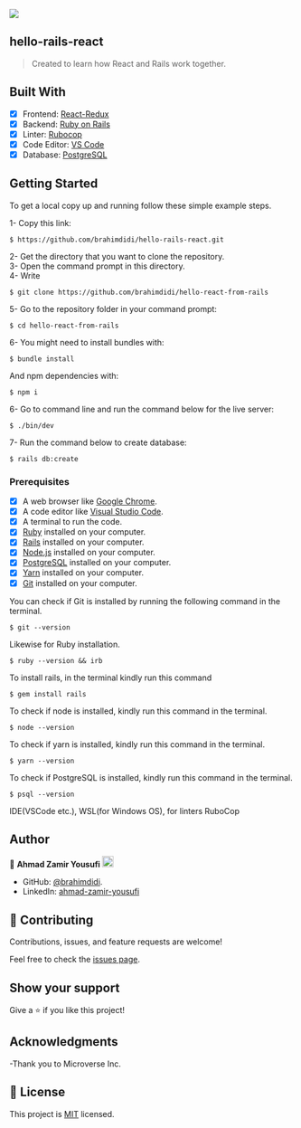 ![](https://img.shields.io/badge/Microverse-blueviolet)

## hello-rails-react

> Created to learn how React and Rails work together.

## Built With

- [x] Frontend: [React-Redux](https://react-redux.js.org/)
- [x] Backend: [Ruby on Rails](https://rubyonrails.org/)
- [x] Linter: [Rubocop](https://rubocop.org/)
- [x] Code Editor: [VS Code](https://code.visualstudio.com/)
- [x] Database: [PostgreSQL](https://www.postgresql.org/)

## Getting Started

To get a local copy up and running follow these simple example steps.

1- Copy this link:
```
$ https://github.com/brahimdidi/hello-rails-react.git
```
2- Get the directory that you want to clone the repository. <br>
3- Open the command prompt in this directory. <br>
4- Write 
```
$ git clone https://github.com/brahimdidi/hello-react-from-rails
```
5- Go to the repository folder in your command prompt:
```
$ cd hello-react-from-rails
```
6- You might need to install bundles with:
```
$ bundle install
```
And npm dependencies with:
```
$ npm i
```
6- Go to command line and run the command below for the live server:
```
$ ./bin/dev
```
7- Run the command below to create database:
```
$ rails db:create
```

### Prerequisites

- [x] A web browser like [Google Chrome](https://www.google.com/chrome/).
- [x] A code editor like [Visual Studio Code](https://code.visualstudio.com/).
- [x] A terminal to run the code.
- [x] [Ruby](https://www.ruby-lang.org/en/) installed on your computer.
- [x] [Rails](https://rubyonrails.org/) installed on your computer.
- [x] [Node.js](https://nodejs.org/en/) installed on your computer.
- [x] [PostgreSQL](https://www.postgresql.org/) installed on your computer.
- [x] [Yarn](https://yarnpkg.com/) installed on your computer.
- [x] [Git](https://git-scm.com/) installed on your computer.

You can check if Git is installed by running the following command in the terminal.
```
$ git --version
```

Likewise for Ruby installation.
```
$ ruby --version && irb
```

To install rails, in the terminal kindly run this command
```
$ gem install rails
```

To check if node is installed, kindly run this command in the terminal.
```
$ node --version
```

To check if yarn is installed, kindly run this command in the terminal.
```
$ yarn --version
```

To check if PostgreSQL is installed, kindly run this command in the terminal.
```
$ psql --version
```

IDE(VSCode etc.), WSL(for Windows OS), for linters RuboCop

## Author

👤 **Ahmad Zamir Yousufi** <img src="https://emojis.slackmojis.com/emojis/images/1531849430/4246/blob-sunglasses.gif?1531849430" width="20"/>

- GitHub: [@brahimdidi](https://github.com/brahimdidi).
- LinkedIn: [ahmad-zamir-yousufi](https://www.linkedin.com/in/brahimdidi/)

## 🤝 Contributing

Contributions, issues, and feature requests are welcome!

Feel free to check the [issues page](https://github.com/brahimdidi/hello-react-from-rails/issues).

## Show your support

Give a ⭐️ if you like this project!

## Acknowledgments

-Thank you to Microverse Inc.

## 📝 License

This project is [MIT](./LICENSE.md) licensed.
